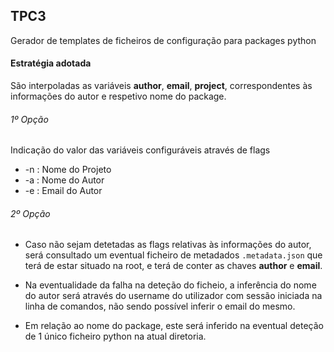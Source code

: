 ## TPC3

Gerador de templates de ficheiros de configuração para packages python

#### Estratégia adotada

São interpoladas as variáveis **author**, **email**, **project**, correspondentes às informações do autor e respetivo nome do package.

###### 1º Opção

Indicação do valor das variáveis configuráveis através de flags

- -n : Nome do Projeto
- -a : Nome do Autor
- -e : Email do Autor

###### 2º Opção

- Caso não sejam detetadas as flags relativas às informações do autor, será consultado um eventual ficheiro de metadados ```.metadata.json``` que terá de estar situado na root, e terá de conter as chaves **author** e **email**.

- Na eventualidade da falha na deteção do ficheio, a inferência do nome do autor será através do username do utilizador com sessão iniciada na linha de comandos, não sendo possível inferir o email do mesmo.

- Em relação ao nome do package, este será inferido na eventual deteção de 1 único ficheiro python na atual diretoria.